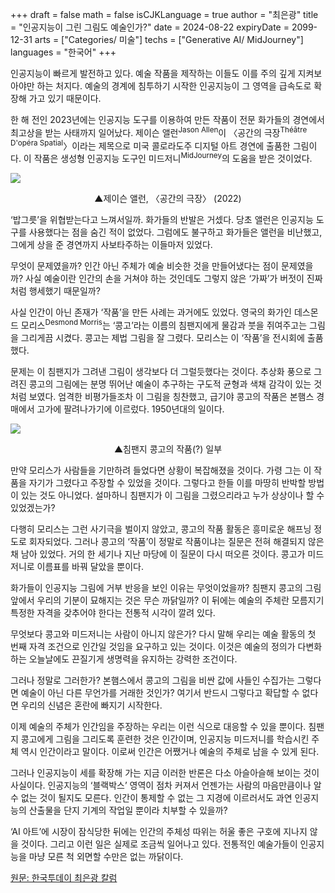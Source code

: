 +++
draft = false
math = false
isCJKLanguage = true
author = "최은광"
title = "인공지능이 그린 그림도 예술인가?"
date = 2024-08-22
expiryDate = 2099-12-31
arts = ["Categories/ 미술"]
techs = ["Generative AI/ MidJourney"]
languages = "한국어"
+++

인공지능이 빠르게 발전하고 있다. 예술 작품을 제작하는 이들도 이를 주의 깊게 지켜보아야만 하는 처지다. 예술의 경계에 침투하기 시작한 인공지능이 그 영역을 급속도로 확장해 가고 있기 때문이다.

한 해 전인 2023년에는 인공지능 도구를 이용하여 만든 작품이 전문 화가들의 경연에서 최고상을 받는 사태까지 일어났다. 제이슨 앨런<sup>Jason Allen</sup>이 〈공간의 극장<sup>Théâtre D'opéra Spatial</sup>〉이라는 제목으로 미국 콜로라도주 디지털 아트 경연에 출품한 그림이다. 이 작품은 생성형 인공지능 도구인 미드저니<sup>MidJourney</sup>의 도움을 받은 것이었다.

![](https://cms.hantoday.net/news/photo/202408/44006_52837_452.jpg)
<center>▲제이슨 앨런, 〈공간의 극장〉 (2022)</center>

‘밥그릇’을 위협받는다고 느껴서일까. 화가들의 반발은 거셌다. 당초 앨런은 인공지능 도구를 사용했다는 점을 숨긴 적이 없었다. 그럼에도 불구하고 화가들은 앨런을 비난했고, 그에게 상을 준 경연까지 사보타주하는 이들마저 있었다.

무엇이 문제였을까? 인간 아닌 주체가 예술 비슷한 것을 만들어냈다는 점이 문제였을까? 사실 예술이란 인간의 손을 거쳐야 하는 것인데도 그렇지 않은 ‘가짜’가 버젓이 진짜처럼 행세했기 때문일까?

사실 인간이 아닌 존재가 ‘작품’을 만든 사례는 과거에도 있었다. 영국의 화가인 데스몬드 모리스<sup>Desmond Morris</sup>는 ‘콩고’라는 이름의 침팬지에게 물감과 붓을 쥐여주고는 그림을 그리게끔 시켰다. 콩고는 제법 그림을 잘 그렸다. 모리스는 이 ‘작품’을 전시회에 출품했다.

문제는 이 침팬지가 그려낸 그림이 생각보다 더 그럴듯했다는 것이다. 추상화 풍으로 그려진 콩고의 그림에는 분명 뛰어난 예술이 추구하는 구도적 균형과 색채 감각이 있는 것처럼 보였다. 엄격한 비평가들조차 이 그림을 칭찬했고, 급기야 콩고의 작품은 본햄스 경매에서 고가에 팔려나가기에 이르렀다. 1950년대의 일이다.

![](https://cms.hantoday.net/news/photo/202408/44006_52838_4614.jpg)
<center>▲침팬지 콩고의 작품(?) 일부</center>

만약 모리스가 사람들을 기만하려 들었다면 상황이 복잡해졌을 것이다. 가령 그는 이 작품을 자기가 그렸다고 주장할 수 있었을 것이다. 그렇다고 한들 이를 마땅히 반박할 방법이 있는 것도 아니었다. 설마하니 침팬지가 이 그림을 그렸으리라고 누가 상상이나 할 수 있었겠는가?

다행히 모리스는 그런 사기극을 벌이지 않았고, 콩고의 작품 활동은 흥미로운 해프닝 정도로 회자되었다. 그러나 콩고의 ‘작품’이 정말로 작품이냐는 질문은 전혀 해결되지 않은 채 남아 있었다. 거의 한 세기나 지난 마당에 이 질문이 다시 떠오른 것이다. 콩고가 미드저니로 이름표를 바꿔 달았을 뿐이다.

화가들이 인공지능 그림에 거부 반응을 보인 이유는 무엇이었을까? 침팬지 콩고의 그림 앞에서 우리의 기분이 묘해지는 것은 무슨 까닭일까? 이 뒤에는 예술의 주체란 모름지기 특정한 자격을 갖추어야 한다는 전통적 시각이 깔려 있다.

무엇보다 콩고와 미드저니는 사람이 아니지 않은가? 다시 말해 우리는 예술 활동의 첫 번째 자격 조건으로 인간일 것임을 요구하고 있는 것이다. 이것은 예술의 정의가 다변화하는 오늘날에도 끈질기게 생명력을 유지하는 강력한 조건이다.

그러나 정말로 그러한가? 본햄스에서 콩고의 그림을 비싼 값에 사들인 수집가는 그렇다면 예술이 아닌 다른 무언가를 거래한 것인가? 여기서 반드시 그렇다고 확답할 수 없다면 우리의 신념은 혼란에 빠지기 시작한다.

이제 예술의 주체가 인간임을 주장하는 우리는 이런 식으로 대응할 수 있을 뿐이다. 침팬지 콩고에게 그림을 그리도록 훈련한 것은 인간이며, 인공지능 미드저니를 학습시킨 주체 역시 인간이라고 말이다. 이로써 인간은 어쨌거나 예술의 주체로 남을 수 있게 된다.

그러나 인공지능이 세를 확장해 가는 지금 이러한 반론은 다소 아슬아슬해 보이는 것이 사실이다. 인공지능의 ‘블랙박스’ 영역이 점차 커져서 언젠가는 사람의 마음만큼이나 알 수 없는 것이 될지도 모른다. 인간이 통제할 수 없는 그 지경에 이르러서도 과연 인공지능의 산출물을 단지 기계의 작업일 뿐이라 치부할 수 있을까?

‘AI 아트’에 시장이 잠식당한 뒤에는 인간의 주체성 따위는 허울 좋은 구호에 지나지 않을 것이다. 그리고 이런 일은 실제로 조금씩 일어나고 있다. 전통적인 예술가들이 인공지능을 마냥 모른 척 외면할 수만은 없는 까닭이다.

<a href="https://www.hantoday.net/news/articleView.html?idxno=44006" target="_blank" rel="noopener noreferrer">원문: 한국투데이 최은광 칼럼</a>